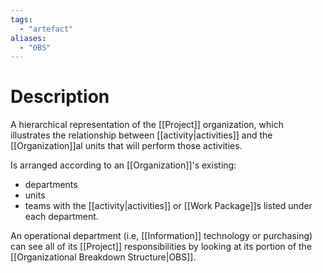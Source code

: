 ```yaml
---
tags:
  - "artefact"
aliases:
  - "OBS"
---
```

# Description
A hierarchical representation of the [[Project]] organization, which illustrates the relationship between [[activity|activities]] and the [[Organization]]al units that will perform those activities.

Is arranged according to an [[Organization]]'s existing:
- departments
- units
- teams
with the [[activity|activities]] or [[Work Package]]s listed under each department.

An operational department (i.e, [[Information]] technology or purchasing) can see all of its [[Project]] responsibilities by looking at its portion of the [[Organizational Breakdown Structure|OBS]].